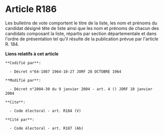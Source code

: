 # Article R186

Les bulletins de vote comportent le titre de la liste, les nom et prénoms du candidat désigné tête de liste ainsi que les nom
et prénoms de chacun des candidats composant la liste, répartis par section départementale et dans l'ordre de présentation
tel qu'il résulte de la publication prévue par l'article R. 184.

**Liens relatifs à cet article**

	**Codifié par**:

	  - Décret n°64-1087 1964-10-27 JORF 28 OCTOBRE 1964

	**Modifié par**:

	  - Décret n°2004-30 du 9 janvier 2004 - art. 4 () JORF 10 janvier 2004

	**Cite**:

	  - Code électoral - art. R184 (V)

	**Cité par**:

	  - Code électoral - art. R187 (Ab)
